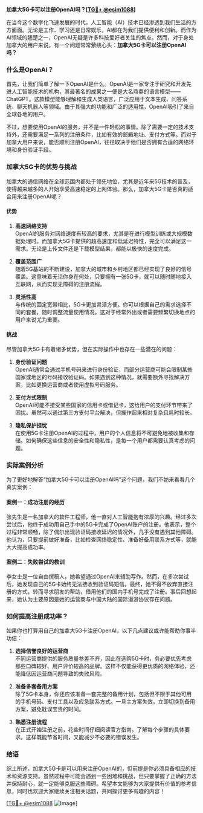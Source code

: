 **加拿大5G卡可以注册OpenAI吗？[[TG💪+ @esim1088](https://t.me/s/esim1088)]**

在当今这个数字化飞速发展的时代，人工智能（AI）技术已经渗透到我们生活的方方面面。无论是工作、学习还是日常娱乐，AI都在为我们提供便利和创新。而作为AI领域的翘楚之一，OpenAI无疑是许多科技爱好者关注的焦点。然而，对于身处加拿大的用户来说，有一个问题常常萦绕心头：**加拿大5G卡可以注册OpenAI吗？**

### 什么是OpenAI？

首先，让我们简单了解一下OpenAI是什么。OpenAI是一家专注于研究和开发先进人工智能技术的机构，其最著名的成果之一便是大名鼎鼎的语言模型——ChatGPT。这款模型能够理解和生成人类语言，广泛应用于文本生成、问答系统、聊天机器人等领域。由于其强大的功能和广泛的适用性，OpenAI吸引了来自全球各地的用户。

不过，想要使用OpenAI的服务，并不是一件轻松的事情。除了需要一定的技术支持外，还需要满足一系列的注册条件，比如有效的邮箱地址、支付方式等。而对于加拿大用户来说，能否顺利注册OpenAI，往往取决于他们是否拥有合适的网络环境和身份验证手段。

### 加拿大5G卡的优势与挑战

加拿大的通信网络在全球范围内都处于领先地位，尤其是近年来5G技术的普及，使得越来越多的人开始享受高速稳定的上网体验。那么，加拿大5G卡是否真的适合用来注册OpenAI呢？

#### 优势

1. **高速网络支持**  
   OpenAI的服务对网络速度有较高的要求，尤其是在进行模型训练或大规模数据处理时。而加拿大5G卡提供的超高速度和低延迟特性，完全可以满足这一需求。无论是上传文件还是下载模型结果，都能以极快的速度完成。

2. **覆盖范围广**  
   随着5G基站的不断建设，加拿大的城市和乡村地区都已经实现了良好的信号覆盖。这意味着无论你身在何处，只要拥有一张5G卡，就可以随时随地接入互联网，从而实现无障碍的注册流程。

3. **灵活性高**  
   与传统的固定宽带相比，5G卡更加灵活方便。你可以根据自己的需求选择不同的套餐，随时调整流量使用情况。这对于经常外出或者需要频繁切换地点的用户来说尤为重要。

#### 挑战

尽管加拿大5G卡有着诸多优势，但在实际操作中也存在一些潜在的问题：

1. **身份验证问题**  
   OpenAI通常会通过手机号码来进行身份验证，而部分运营商可能会限制某些国家或地区的号码接收验证码。如果遇到这种情况，就需要额外寻找解决方案，比如更换运营商或者使用虚拟号码服务。

2. **支付方式限制**  
   OpenAI可能不接受某些国家的信用卡或借记卡，这给用户的支付环节带来了困扰。虽然可以通过第三方支付平台解决，但操作起来相对复杂且耗时较长。

3. **隐私保护担忧**  
   在使用5G卡注册OpenAI的过程中，用户的个人信息将不可避免地被收集和存储。如何确保这些信息的安全性和隐私性，是每一个用户都需要认真考虑的问题。

### 实际案例分析

为了更好地解答“加拿大5G卡可以注册OpenAI吗”这个问题，我们不妨来看看几个真实案例：

#### 案例一：成功注册的经历

张先生是一名加拿大的软件工程师，他一直对人工智能抱有浓厚的兴趣。经过多次尝试后，他终于成功用自己手中的5G卡完成了OpenAI账户的注册。他表示，整个过程非常顺畅，除了偶尔出现验证码接收延迟的情况外，几乎没有遇到其他障碍。他认为，只要提前做好准备，比如检查网络稳定性、准备好备用联系方式等，就能大大提高成功率。

#### 案例二：失败尝试的教训

李女士是一位自由撰稿人，她希望通过OpenAI来辅助写作。然而，在多次尝试后，她发现自己的5G卡始终无法接收到验证码短信。最终，她不得不放弃直接注册的方式，转而寻求朋友的帮助，借用他们的国内手机号完成了注册。事后回想起来，她认为主要原因是她的运营商与中国大陆的国际漫游协议存在问题。

### 如何提高注册成功率？

如果你也打算用自己的加拿大5G卡注册OpenAI，以下几点建议或许能帮助你事半功倍：

1. **选择信誉良好的运营商**  
   不同运营商提供的服务质量参差不齐，因此在选购5G卡时，务必要优先考虑那些口碑较好、用户评价较高的品牌。这样不仅能获得更优质的网络体验，还能降低因运营商问题导致的失败风险。

2. **准备多套备用方案**  
   除了5G卡本身，你还应该准备一套完整的备用计划，包括但不限于其他可用的手机号码、支付工具以及应急联系方式。一旦主方案失效，立即切换到备用方案，避免耽误宝贵的时间。

3. **熟悉注册流程**  
   在正式开始注册之前，花些时间仔细阅读官方指南，了解每个步骤的具体要求。这样既能节省时间，又能减少不必要的错误发生。

### 结语

综上所述，加拿大5G卡是可以用来注册OpenAI的，但前提是你必须具备相应的技术和资源支持。虽然过程中可能会遇到一些困难和挑战，但只要掌握了正确的方法并保持耐心，就一定能够克服这些障碍。希望本文能够为大家提供有价值的参考信息，同时也欢迎大家继续关注相关话题，共同探讨更多有趣的内容！

[[TG💪+ @esim1088](https://t.me/s/esim1088) ![Image](https://i.postimg.cc/4NQfJmqS/Snipaste-2025-05-13-00-14-12.png)]